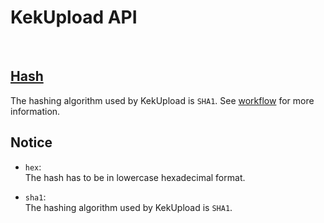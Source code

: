 # KekUpload API

<br>

<h2><a href="#">Hash</a></h2>

The hashing algorithm used by KekUpload is `SHA1`. See [workflow](../workflow) for more information.


## Notice

* `hex`: <br>
  The hash has to be in lowercase hexadecimal format.

* `sha1`: <br>
  The hashing algorithm used by KekUpload is `SHA1`.

<br>